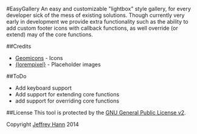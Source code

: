 #EasyGallery
An easy and customizable "lightbox" style gallery, for every developer sick of the mess of existing solutions. 
Though currently very early in development we provide extra functionality such as the ability to add custom footer
icons with callback functions, as well override (or extend) may of the core functions.


##Credits
* [Geomicons](https://www.iconfinder.com/iconsets/geomicons) - Icons
* [{lorempixel}](http://lorempixel.com/) - Placeholder images

##ToDo
* Add keyboard support
* Add support for extending core functions
* add support for overriding core functions

##License
This tool is protected by the [GNU General Public License v2](http://www.gnu.org/licenses/gpl-2.0.html).

Copyright [Jeffrey Hann](http://jeffreyhann.ca/) 2014
